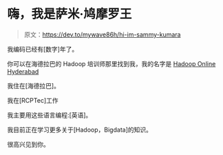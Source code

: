 # 嗨，我是萨米·鸠摩罗王

> 原文：<https://dev.to/mywave86h/hi-im-sammy-kumara>

我编码已经有[数字]年了。

你可以在海德拉巴的 Hadoop 培训师那里找到我，我的名字是 [Hadoop Online Hyderabad](https://hadooptraininginhyderabad.co.in)

我住在[海德拉巴]。

我在[RCPTec]工作

我主要用这些语言编程:[英语]。

我目前正在学习更多关于[Hadoop，Bigdata]的知识。

很高兴见到你。